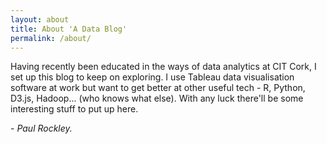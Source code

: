 ```yaml
---
layout: about
title: About 'A Data Blog'
permalink: /about/
---
```


Having recently been educated in the ways of data analytics at CIT Cork, I set up this blog to keep on exploring. I use Tableau data visualisation software at work but want to get better at other useful tech - R, Python, D3.js, Hadoop... (who knows what else). With any luck there'll be some interesting stuff to put up here.

\- _Paul Rockley._ 